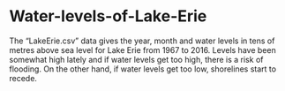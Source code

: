 # Water-levels-of-Lake-Erie
The “LakeErie.csv” data gives the year, month and water levels in tens of metres above sea level for Lake Erie from 1967 to 2016. Levels have been somewhat high lately and if water levels get too high, there is a risk of flooding. On the other hand, if water levels get too low, shorelines start to recede.
